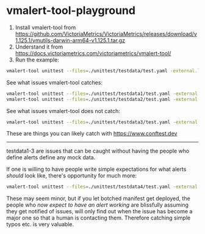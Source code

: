 # vmalert-tool-playground

1. Install vmalert-tool from https://github.com/VictoriaMetrics/VictoriaMetrics/releases/download/v1.125.1/vmutils-darwin-arm64-v1.125.1.tar.gz
2. Understand it from https://docs.victoriametrics.com/victoriametrics/vmalert-tool/
3. Run the example:

```sh
vmalert-tool unittest --files=./unittest/testdata/test.yaml -external.label=cluster=prod
```

See what issues vmalert-tool catches:

```sh
vmalert-tool unittest --files=./unittest/testdata1/test.yaml -external.label=cluster=prod
vmalert-tool unittest --files=./unittest/testdata2/test.yaml -external.label=cluster=prod
```

See what issues vmalert-tool does not catch:

```sh
vmalert-tool unittest --files=./unittest/testdata3/test.yaml -external.label=cluster=prod
```

These are things you can likely catch with https://www.conftest.dev

---

testdata1-3 are issues that can be caught without having the people who define alerts define any mock data.

If one is willing to have people write simple expectations for what alerts _should_ look like, there's opportunity for much more:

```sh
vmalert-tool unittest --files=./unittest/testdata4/test.yaml -external.label=cluster=prod
```

These may seem minor, but if you let botched manifest get deployed, the people who _now expect to have an alert working_ are blissfully assuming they get notified of issues, will only find out when the issue has become a major one so that a human is contacting them. Therefore catching simple typos etc. is very valuable.
